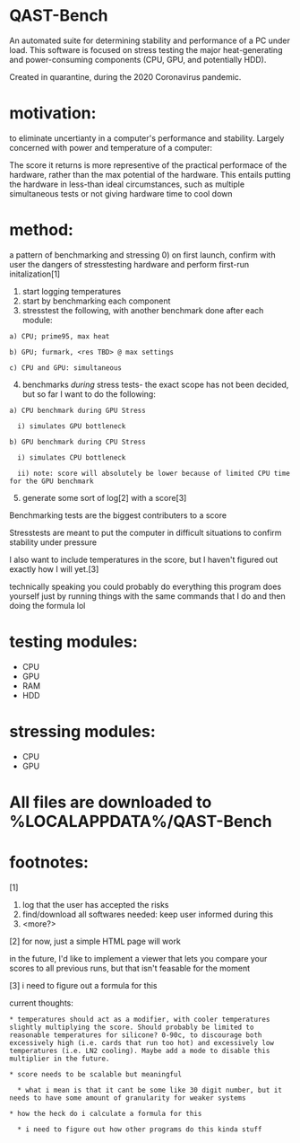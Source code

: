 # QAST-Bench
An automated suite for determining stability and performance of a PC under load. This software is focused on stress testing the major heat-generating and power-consuming components (CPU, GPU, and potentially HDD).

Created in quarantine, during the 2020 Coronavirus pandemic.

# motivation:
to eliminate uncertianty in a computer's performance and stability. Largely concerned with power and temperature of a computer: 

The score it returns is more representive of the practical performace of the hardware, rather than the max potential of the hardware.
This entails putting the hardware in less-than ideal circumstances, such as multiple simultaneous tests or not giving hardware time to cool down


# method:
a pattern of benchmarking and stressing
  0) on first launch, confirm with user the dangers of stresstesting hardware and perform first-run initalization[1]
  1) start logging temperatures
  2) start by benchmarking each component
  3) stresstest the following, with another benchmark done after each module:

    a) CPU; prime95, max heat

    b) GPU; furmark, <res TBD> @ max settings

    c) CPU and GPU: simultaneous

  4) benchmarks *during* stress tests- the exact scope has not been decided, but so far I want to do the following:

    a) CPU benchmark during GPU Stress

      i) simulates GPU bottleneck

    b) GPU benchmark during CPU Stress

      i) simulates CPU bottleneck

      ii) note: score will absolutely be lower because of limited CPU time for the GPU benchmark

  5) generate some sort of log[2] with a score[3]

Benchmarking tests are the biggest contributers to a score

Stresstests are meant to put the computer in difficult situations to confirm stability under pressure

I also want to include temperatures in the score, but I haven't figured out exactly how I will yet.[3]

technically speaking you could probably do everything this program does yourself just by running things with the same commands that I do and then doing the formula lol

# testing modules:
* CPU
* GPU
* RAM
* HDD

# stressing modules:
* CPU
* GPU

# All files are downloaded to %LOCALAPPDATA%/QAST-Bench

# footnotes:
[1]
  1) log that the user has accepted the risks
  2) find/download all softwares needed: keep user informed during this
  3) <more?>

[2]
  for now, just a simple HTML page will work

  in the future, I'd like to implement a viewer that lets you compare your scores to all previous runs, but that isn't feasable for the moment
  
[3]
  i need to figure out a formula for this

  current thoughts:

    * temperatures should act as a modifier, with cooler temperatures slightly multiplying the score. Should probably be limited to reasonable temperatures for silicone? 0-90c, to discourage both excessively high (i.e. cards that run too hot) and excessively low temperatures (i.e. LN2 cooling). Maybe add a mode to disable this multiplier in the future.

    * score needs to be scalable but meaningful

      * what i mean is that it cant be some like 30 digit number, but it needs to have some amount of granularity for weaker systems 

    * how the heck do i calculate a formula for this

      * i need to figure out how other programs do this kinda stuff

